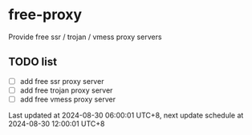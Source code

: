
# free-proxy
Provide free ssr / trojan / vmess proxy servers


## TODO list
- [ ] add free ssr proxy server
- [ ] add free trojan proxy server
- [ ] add free vmess proxy server

Last updated at 2024-08-30 06:00:01 UTC+8, next update schedule at 2024-08-30 12:00:01 UTC+8

